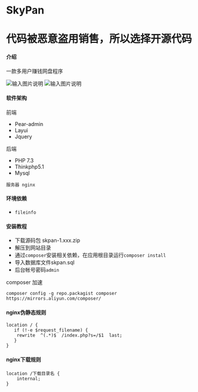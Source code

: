 # SkyPan


# 代码被恶意盗用销售，所以选择开源代码

#### 介绍
一款多用户赚钱网盘程序

![输入图片说明](https://images.gitee.com/uploads/images/2021/1030/000900_cbda611f_9161054.png "QQ截图20211030000838.png")
![输入图片说明](https://images.gitee.com/uploads/images/2021/1030/000910_3729e8f9_9161054.png "QQ截图20211030000827.png")


#### 软件架构
前端
* Pear-admin
* Layui
* Jquery

后端
* PHP 7.3
* Thinkphp5.1
* Mysql

`服务器 nginx`

#### 环境依赖
* `fileinfo`


#### 安装教程

* 下载源码包 skpan-1.xxx.zip
* 解压到网站目录
* 通过`composer`安装相关依赖，在应用根目录运行`composer install`
* 导入数据库文件skpan.sql
* 后台帐号密码`admin`

composer 加速
```
composer config -g repo.packagist composer https://mirrors.aliyun.com/composer/
```


#### nginx伪静态规则
```
location / { 
   if (!-e $request_filename) {
   	rewrite  ^(.*)$  /index.php?s=/$1  last;
   }
}
```
#### nginx下载规则
```
location /下载目录名 {
    internal;
}
```


